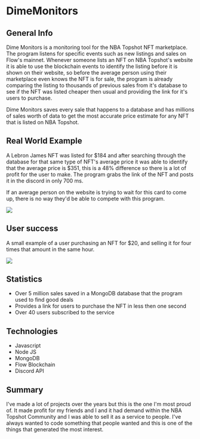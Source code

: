 # DimeMonitors

## General Info
Dime Monitors is a monitoring tool for the NBA Topshot NFT marketplace. The program listens for specific events such as new listings and sales on Flow's mainnet. Whenever someone
lists an NFT on NBA Topshot's website it is able to use the blockchain events to identify the listing before it is shown on their website, so before the average person
using their marketplace even knows the NFT is for sale, the program is already comparing the listing to thousands of previous sales from it's database to see if the
NFT was listed cheaper then usual and providing the link for it's users to purchase.

Dime Monitors saves every sale that happens to a database and has millions of sales worth of data to get the most accurate price estimate for any
NFT that is listed on NBA Topshot.

## Real World Example

A Lebron James NFT was listed for $184 and after searching through the database for that same type of NFT's average price it was able to identify that the average
price is $351, this is a 48% difference so there is a lot of profit for the user to make. The program grabs the link of the NFT and posts it in the discord
in only 700 ms.

If an average person on the website is trying to wait for this card to come up, there is no way they'd be able to compete with this program.

<img src="https://i.imgur.com/enCBDOo.png">

## User success

A small example of a user purchasing an NFT for $20, and selling it for four times that amount in the same hour.

<img src="https://i.imgur.com/shXQ3gJ.png">

## Statistics

* Over 5 million sales saved in a MongoDB database that the program used to find good deals
* Provides a link for users to purchase the NFT in less then one second
* Over 40 users subscribed to the service

## Technologies
* Javascript
* Node JS
* MongoDB
* Flow Blockchain
* Discord API

## Summary
I've made a lot of projects over the years but this is the one I'm most proud of. It made profit for my friends and I and it had demand within the NBA Topshot Community
and I was able to sell it as a service to people. I've always wanted to code something that people wanted and this is one of the things that generated the most interest.

